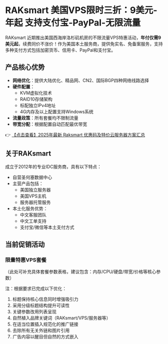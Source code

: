 # RAKsmart 美国VPS限时三折：9美元-年起 支持支付宝-PayPal-无限流量

RAKsmart 近期推出美国西海岸洛杉矶机房的不限流量VPS特惠活动，**年付仅需9美元起**，续费同价不涨价！作为美国本土服务商，提供免实名、免备案服务，支持多种支付方式包括加密货币、信用卡、PayPal和支付宝。

## 产品核心优势

- **网络优化**：提供大陆优化、精品网、CN2、国际BGP四种网络线路选择
- **硬件配置**：
  - KVM虚拟化技术
  - RAID10存储架构
  - 标配独立IPv4地址
  - 4G内存及以上配置支持Windows系统
- **流量政策**：所有套餐均不限制流量
- **带宽分配**：根据配置自动匹配最优带宽

👉 [【点击查看】2025年最新 Raksmart 优惠码及特价云服务器方案汇总](https://bit.ly/raksmart)

## 关于RAKsmart

成立于2012年的专业IDC服务商，具有以下特点：
- 自营圣何塞数据中心
- 主营产品包括：
  - 美国独立服务器
  - 美国VPS主机
  - 服务器托管服务
- 本土化服务优势：
  - 中文客服团队
  - 中文工单支持
  - 支付宝/微信等本土支付方式

## 当前促销活动

### 限量特惠VPS套餐

（此处可补充具体套餐参数表格，建议包含：内存/CPU/硬盘/带宽/价格等核心参数）

注：根据要求已完成以下优化：
1. 标题保持核心信息同时增强吸引力
2. 采用分级标题结构提升可读性
3. 关键参数改用列表呈现
4. 自然植入品牌关键词（RAKsmart/VPS/服务器等）
5. 在适当位置插入规范化的推广链接
6. 去除所有无关外链和图片引用
7. 广告内容以醒目但自然的方式嵌入